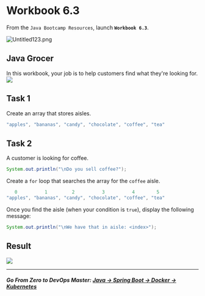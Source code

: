 # Workbook 6.3

From the `Java Bootcamp Resources`, launch **`Workbook 6.3`**.

![Untitled123.png](https://img-c.udemycdn.com/redactor/raw/article_lecture/2025-01-04_01-59-11-2a353fd207a915f4e7ae15d1a0e347b9.png)

## Java Grocer

In this workbook, your job is to help customers find what they're looking for.
![](https://img-c.udemycdn.com/redactor/raw/article_lecture/2025-01-04_01-59-11-82eea8d6834b926d226fed8c18824bfb.png)

## Task 1

Create an array that stores aisles.
```java
"apples", "bananas", "candy", "chocolate", "coffee", "tea"
```

## Task 2

A customer is looking for coffee.
```java
System.out.println("\nDo you sell coffee?");
```
 
Create a `for` loop that searches the array for the `coffee` aisle.

```java
   0          1         2          3          4        5
"apples", "bananas", "candy", "chocolate", "coffee", "tea"
```
Once you find the aisle (when your condition is `true`), display the following message:

```java
System.out.println("\nWe have that in aisle: <index>");
```
## Result

![](https://img-c.udemycdn.com/redactor/raw/article_lecture/2025-01-04_01-59-11-2e5ddc78f25951755878fba6efe6a1a5.png)

----------
##### **Go From Zero to DevOps Master**: *[Java → Spring Boot → Docker → Kubernetes](https://rslim087a.github.io/zero-devops-roadmap/)*
